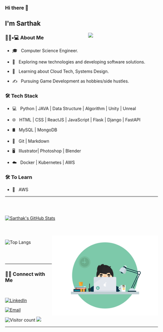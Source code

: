 ### Hi there 👋<h2> I'm Sarthak</h2>

<img align='right' src="https://media.giphy.com/media/M9gbBd9nbDrOTu1Mqx/giphy.gif" width="230">

<h3> 👨🏻•💻 About Me </h3>



- 🎓 &nbsp; Computer Science Engineer.

- 🤔 &nbsp; Exploring new technologies and developing software solutions.

- 🌱 &nbsp; Learning about Cloud Tech, Systems Design.

- ✍️ &nbsp; Pursuing Game Development as hobbies/side hustles.



<h3>🛠 Tech Stack</h3>



- 💻 &nbsp; Python | JAVA | Data Structure | Algorithm | Unity | Unreal

- 🌐 &nbsp; HTML | CSS | ReactJS | JavaScript | Flask | Django | FastAPI

- 🛢 &nbsp; MySQL | MongoDB

- 🔧 &nbsp; Git | Markdown 

- 🖥 &nbsp; Illustrator| Photoshop | Blender

- ☁️ &nbsp; Docker | Kubernetes | AWS



<h3>🛠 To Learn</h3>

- 🔧 &nbsp; AWS 

<hr>



<br/><br/>

[![Sarthak's GitHub Stats](https://github-readme-stats.vercel.app/api?username=spattanaik74&show_icons=true)](https://github.com/spattanaik74)

<br/>

<br/>

<img src="https://github.com/nirala69/nirala69/blob/master/70804f7e25b11f29db904f2fa7b4cd9d.gif" width="350" align='right'>

![Top Langs](https://github-readme-stats.vercel.app/api/top-langs/?username=spattanaik74&show_icons=true)

<br><br>



<hr>



<h3> 🤝🏻 Connect with Me </h3>

<br>



<p align="center">

<a href="https://www.linkedin.com/in/spattanaik74/"><img alt="LinkedIn" src="https://img.shields.io/badge/LinkedIn-Sarthak%20Pattanaik-blue?style=flat-square&logo=linkedin"></a>


<a href="mailto:spattanaik74@gmail.com"><img alt="Email" src="https://img.shields.io/badge/Email-spattanaik74@gmail.com-blue?style=flat-square&logo=gmail"></a>

</p>





![Visitor count](https://visitor-badge.laobi.icu/badge?page_id=spattanaik74.spattanaik74)   <img src="https://media.giphy.com/media/dxn6fRlTIShoeBr69N/giphy.gif" width="30">





<hr>

